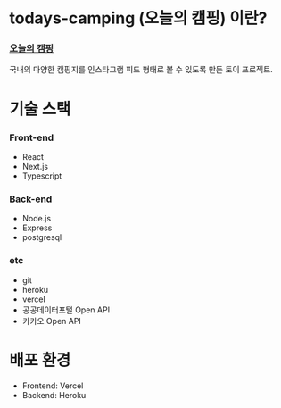 # todays-camping (오늘의 캠핑) 이란?
### [오늘의 캠핑](https://todays-camping.vercel.app/)  
국내의 다양한 캠핑지를 인스타그램 피드 형태로 볼 수 있도록 만든 토이 프로젝트. 

# 기술 스택
### Front-end
- React
- Next.js
- Typescript

### Back-end
- Node.js
- Express
- postgresql

### etc
- git
- heroku
- vercel
- 공공데이터포털 Open API
- 카카오 Open API


# 배포 환경
- Frontend: Vercel
- Backend: Heroku

